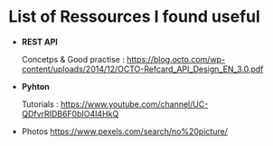 # List of Ressources I found useful

- **REST API**

  Concetps & Good practise : https://blog.octo.com/wp-content/uploads/2014/12/OCTO-Refcard_API_Design_EN_3.0.pdf

- **Pyhton**

  Tutorials : https://www.youtube.com/channel/UC-QDfvrRIDB6F0bIO4I4HkQ

- Photos
  https://www.pexels.com/search/no%20picture/

